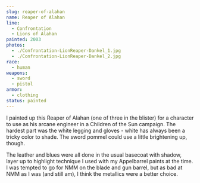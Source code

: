 ```yaml
---
slug: reaper-of-alahan
name: Reaper of Alahan
line:
  - Confrontation
  - Lions of Alahan
painted: 2003
photos:
  - ./Confrontation-LionReaper-Dankel_1.jpg
  - ./Confrontation-LionReaper-Dankel_2.jpg
race:
  - human
weapons:
  - sword
  - pistol
armor:
  - clothing
status: painted
---
```


I painted up this Reaper of Alahan (one of three in the blister) for a character to use as his arcane engineer in a Children of the Sun campaign. The hardest part was the white legging and gloves - white has always been a tricky color to shade. The sword pommel could use a little brightening up, though.

The leather and blues were all done in the usual basecoat with shadow, layer up to highlight technique I used with my Appelbarrel paints at the time. I was tempted to go for NMM on the blade and gun barrel, but as bad at NMM as I was (and still am), I think the metallics were a better choice.
